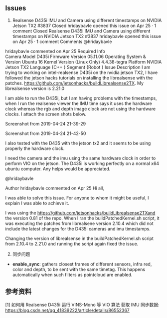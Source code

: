 




















## Issues  

1) Realsense D435i IMU and Camera using different timestamps on NVIDIA Jetson TX2 #3837
 Closed	hridaybavle opened this issue on Apr 25 · 1 comment
 Closed
Realsense D435i IMU and Camera using different timestamps on NVIDIA Jetson TX2
#3837
hridaybavle opened this issue on Apr 25 · 1 comment
Comments
@hridaybavle
 
hridaybavle commented on Apr 25
Required Info	
Camera Model	D435i
Firmware Version	05.11.06
Operating System & Version	Ubuntu 16
Kernel Version (Linux Only)	4.4.38-tegra
Platform	NVIDIA Jetson TX2
Language	{C++ }
Segment	{Robot }
Issue Description
I am trying to working on intel-realsense D435i on the nvidia jetson TX2, I have followed the jetson hacks tutorials on installing the librealsense with the patches. https://github.com/jetsonhacks/buildLibrealsense2TX. My librealsense version is 2.21.0

I am able to run the D435i, but I am having problems with the timestamps, when I run the realsense viewer the IMU time says it uses the hardware clock whereas the rgb and depth image clock are not using the hardware clocks. I attach the screen shots below.

Screenshot from 2019-04-24 21-39-29

Screenshot from 2019-04-24 21-42-50

I also tested with the D435 with the jetson tx2 and it seems to be using properly the hardware clock.

I need the camera and the imu using the same hardware clock in order to perform VIO on the jetson. The D435i is working perfectly on a normal x64 ubuntu computer. Any helps would be appreciated.

@hridaybavle
 
Author
hridaybavle commented on Apr 25
Hi all,

I was able to solve this issue. For anyone to whom it might be useful, I explain I was able to achieve it.

I was using the https://github.com/jetsonhacks/buildLibrealsense2TXand the version 0.81 of the repo. When I ran the buildPatchedKernel.sh script, it was executing the patches from librealsene version 2.10.4 which did not include the latest changes for the D435i cameras and imu timestamps.

Changing the version of librealsense in the buildPatchedKernel.sh script from 2.10.4 to 2.21.0 and running the script again fixed the issue.


2) 同步问题  

- **enable_sync**: gathers closest frames of different sensors, infra red, color and depth, to be sent with the same timetag. This happens automatically when such filters as pointcloud are enabled.


## 参考资料  

[1] 如何用 Realsense D435i 运行 VINS-Mono 等 VIO 算法 获取 IMU 同步数据: https://blog.csdn.net/qq_41839222/article/details/86552367   

